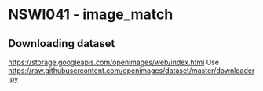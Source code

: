 # NSWI041 - image_match

## Downloading dataset

https://storage.googleapis.com/openimages/web/index.html
Use https://raw.githubusercontent.com/openimages/dataset/master/downloader.py
